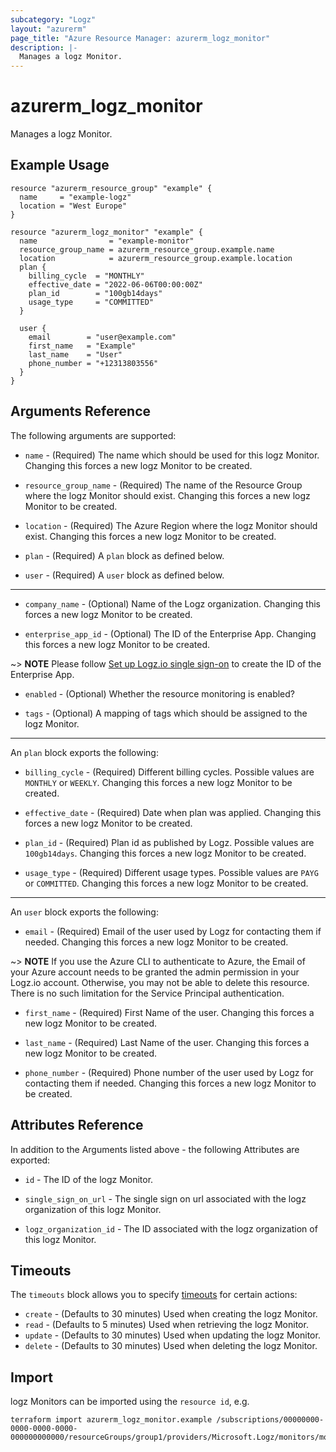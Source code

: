 ```yaml
---
subcategory: "Logz"
layout: "azurerm"
page_title: "Azure Resource Manager: azurerm_logz_monitor"
description: |-
  Manages a logz Monitor.
---
```


# azurerm_logz_monitor

Manages a logz Monitor.

## Example Usage

```hcl
resource "azurerm_resource_group" "example" {
  name     = "example-logz"
  location = "West Europe"
}

resource "azurerm_logz_monitor" "example" {
  name                = "example-monitor"
  resource_group_name = azurerm_resource_group.example.name
  location            = azurerm_resource_group.example.location
  plan {
    billing_cycle  = "MONTHLY"
    effective_date = "2022-06-06T00:00:00Z"
    plan_id        = "100gb14days"
    usage_type     = "COMMITTED"
  }

  user {
    email        = "user@example.com"
    first_name   = "Example"
    last_name    = "User"
    phone_number = "+12313803556"
  }
}
```

## Arguments Reference

The following arguments are supported:

* `name` - (Required) The name which should be used for this logz Monitor. Changing this forces a new logz Monitor to be created.

* `resource_group_name` - (Required) The name of the Resource Group where the logz Monitor should exist. Changing this forces a new logz Monitor to be created.

* `location` - (Required) The Azure Region where the logz Monitor should exist. Changing this forces a new logz Monitor to be created.

* `plan` - (Required) A `plan` block as defined below.

* `user` - (Required) A `user` block as defined below.

---

* `company_name` - (Optional) Name of the Logz organization. Changing this forces a new logz Monitor to be created.

* `enterprise_app_id` - (Optional) The ID of the Enterprise App. Changing this forces a new logz Monitor to be created.

~> **NOTE** Please follow [Set up Logz.io single sign-on](https://docs.microsoft.com/azure/partner-solutions/logzio/setup-sso) to create the ID of the Enterprise App.

* `enabled` - (Optional) Whether the resource monitoring is enabled?

* `tags` - (Optional) A mapping of tags which should be assigned to the logz Monitor.

---

An `plan` block exports the following:

* `billing_cycle` - (Required) Different billing cycles. Possible values are `MONTHLY` or `WEEKLY`. Changing this forces a new logz Monitor to be created.

* `effective_date` - (Required) Date when plan was applied. Changing this forces a new logz Monitor to be created.

* `plan_id` - (Required) Plan id as published by Logz. Possible values are `100gb14days`. Changing this forces a new logz Monitor to be created.

* `usage_type` - (Required) Different usage types. Possible values are `PAYG` or `COMMITTED`. Changing this forces a new logz Monitor to be created.

---

An `user` block exports the following:

* `email` - (Required) Email of the user used by Logz for contacting them if needed. Changing this forces a new logz Monitor to be created.

~> **NOTE** If you use the Azure CLI to authenticate to Azure, the Email of your Azure account needs to be granted the admin permission in your Logz.io account. Otherwise, you may not be able to delete this resource. There is no such limitation for the Service Principal authentication.

* `first_name` - (Required) First Name of the user. Changing this forces a new logz Monitor to be created.

* `last_name` - (Required) Last Name of the user. Changing this forces a new logz Monitor to be created.

* `phone_number` - (Required) Phone number of the user used by Logz for contacting them if needed. Changing this forces a new logz Monitor to be created.

## Attributes Reference

In addition to the Arguments listed above - the following Attributes are exported:

* `id` - The ID of the logz Monitor.

* `single_sign_on_url` - The single sign on url associated with the logz organization of this logz Monitor.

* `logz_organization_id` - The ID associated with the logz organization of this logz Monitor.

## Timeouts

The `timeouts` block allows you to specify [timeouts](https://www.terraform.io/docs/configuration/resources.html#timeouts) for certain actions:

* `create` - (Defaults to 30 minutes) Used when creating the logz Monitor.
* `read` - (Defaults to 5 minutes) Used when retrieving the logz Monitor.
* `update` - (Defaults to 30 minutes) Used when updating the logz Monitor.
* `delete` - (Defaults to 30 minutes) Used when deleting the logz Monitor.

## Import

logz Monitors can be imported using the `resource id`, e.g.

```shell
terraform import azurerm_logz_monitor.example /subscriptions/00000000-0000-0000-0000-000000000000/resourceGroups/group1/providers/Microsoft.Logz/monitors/monitor1
```
